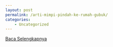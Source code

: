 ```yaml
---
layout: post
permalink: /arti-mimpi-pindah-ke-rumah-gubuk/
categories:
    - Uncategorized
---
```


[Baca Selengkapnya](/08)